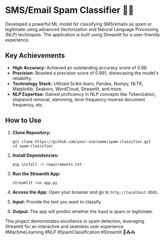 # SMS/Email Spam Classifier 📧🚫

Developed a powerful ML model for classifying SMS/emails as spam or legitimate using advanced Vectorization and Natural Language Processing (NLP) techniques. The application is built using Streamlit for a user-friendly experience.

## Key Achievements
- **High Accuracy:** Achieved an outstanding accuracy score of 0.98.
- **Precision:** Boasted a precision score of 0.991, showcasing the model's reliability.
- **Technology Stack:** Utilized Scikit-learn, Pandas, Numpy, NLTK, Matplotlib, Seaborn, WordCloud, Streamlit, and more.
- **NLP Expertise:** Gained proficiency in NLP concepts like Tokenization, stopword removal, stemming, term frequency-inverse document frequency, etc.

## How to Use
1. **Clone Repository:**
   ```
   git clone https://github.com/your-username/spam-classifier.git
   cd spam-classifier
   ```

2. **Install Dependencies:**
   ```
   pip install -r requirements.txt
   ```

3. **Run the Streamlit App:**
   ```
   streamlit run app.py
   ```

4. **Access the App:**
   Open your browser and go to `http://localhost:8501`.

5. **Input:**
   Provide the text you want to classify.

6. **Output:**
   The app will predict whether the input is spam or legitimate.

This project demonstrates excellence in spam detection, leveraging Streamlit for an interactive and seamless user experience. #MachineLearning #NLP #SpamClassification #Streamlit 🤖📤📥
